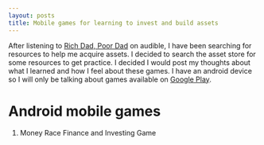 ```yaml
---
layout: posts
title: Mobile games for learning to invest and build assets
---
```


After listening to [Rich Dad, Poor Dad]() on audible, I have been searching for resources to help me acquire assets. I decided to search the asset store for some resources to get practice. I decided I would post my thoughts about what I learned and how I feel about these games. I have an android device so I will only be talking about games available on [Google Play]().

# Android mobile games

1. Money Race Finance and Investing Game

